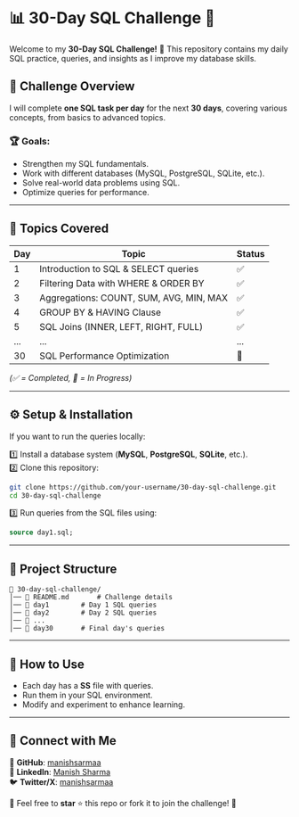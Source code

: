 # 📊 30-Day SQL Challenge 🚀  

Welcome to my **30-Day SQL Challenge!** 🎯 This repository contains my daily SQL practice, queries, and insights as I improve my database skills.  

## 📅 Challenge Overview  

I will complete **one SQL task per day** for the next **30 days**, covering various concepts, from basics to advanced topics.  

### 🏆 Goals:  
- Strengthen my SQL fundamentals.  
- Work with different databases (MySQL, PostgreSQL, SQLite, etc.).  
- Solve real-world data problems using SQL.  
- Optimize queries for performance.  

---

## 📌 Topics Covered  

| Day | Topic | Status |
|-----|-------|--------|
| 1   | Introduction to SQL & SELECT queries | ✅ |
| 2   | Filtering Data with WHERE & ORDER BY | ✅ |
| 3   | Aggregations: COUNT, SUM, AVG, MIN, MAX | ✅ |
| 4   | GROUP BY & HAVING Clause | ✅ |
| 5   | SQL Joins (INNER, LEFT, RIGHT, FULL) | ✅ |
| ... | ... | ... |
| 30  | SQL Performance Optimization | 🔄 |

*(✅ = Completed, 🔄 = In Progress)*  

---

## ⚙️ Setup & Installation  

If you want to run the queries locally:  

1️⃣ Install a database system (**MySQL**, **PostgreSQL**, **SQLite**, etc.).  
2️⃣ Clone this repository:  

```bash
git clone https://github.com/your-username/30-day-sql-challenge.git
cd 30-day-sql-challenge
```
3️⃣ Run queries from the SQL files using:  

```sql
source day1.sql;
```

---

## 📁 Project Structure  

```
📂 30-day-sql-challenge/
│── 📜 README.md       # Challenge details
│── 📜 day1        # Day 1 SQL queries
│── 📜 day2        # Day 2 SQL queries
│── 📜 ...
│── 📜 day30       # Final day's queries
```

---

## 📌 How to Use  

- Each day has a **SS** file with queries.  
- Run them in your SQL environment.  
- Modify and experiment to enhance learning.  

---

## 📢 Connect with Me  

🔗 **GitHub**: [manishsarmaa](https://github.com/manishsarmaa)  
💼 **LinkedIn**: [Manish Sharma](https://www.linkedin.com/in/manish-sharma-55013a222/)  
🐦 **Twitter/X**: [manishsarmaa](https://x.com/manishsarmaa)  

🙌 Feel free to **star** ⭐ this repo or fork it to join the challenge! 🎯  

